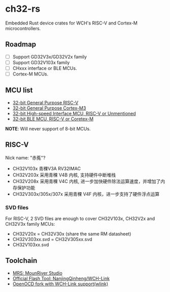 # ch32-rs

Embedded Rust device crates for WCH's RISC-V and Cortex-M microcontrollers.

## Roadmap

- [ ] Support GD32V3x/GD32V2x family
- [ ] Support GD32V103x family
- [ ] CHxxx interface or BLE MCUs.
- [ ] Cortex-M MCUs.

## MCU list

- [32-bit General Purpose RISC-V](http://www.wch-ic.com/products/categories/47.html?pid=5)
- [32-bit General Purpose Cortex-M3](http://www.wch-ic.com/products/categories/66.html?pid=5)
- [32-bit High-speed Interface MCU, RISC-V or Unmentioned](http://www.wch-ic.com/products/categories/67.html?pid=5)
- [32-bit BLE MCU, RISC-V or Coretex-M](http://www.wch-ic.com/products/categories/68.html?pid=5)

**NOTE**: Will never support of 8-bit MCUs.

## RISC-V

Nick name: "赤菟"?

- CH32V103x 青稞V3A RV32IMAC
- CH32V203x 采用青稞 V4B 内核, 支持硬件中断堆栈
- CH32V208x 采用青稞 V4C 内核, 进一步加快硬件除法运算速度，并增加了内存保护功能
- CH32V303x/305x/307x 采用青稞 V4F 内核，进一步支持了硬件浮点运算

### SVD files

For RISC-V, 2 SVD files are enough to cover CH32V103x, CH32V2x and CH32V3x family MCUs:

- CH32V20x = CH32V30x (share the same RM datasheet)
- CH32V303xx.svd = CH32V305xx.svd
- CH32V103xx.svd

## Toolchain

- [MRS: MounRiver Studio](http://www.mounriver.com/)
- [Official Flash Tool: NanjingQinheng/WCH-Link](https://github.com/NanjingQinheng/WCH-Link)
- [OpenOCD fork with WCH-Link support(wlink)](https://github.com/jiegec/riscv-openocd/tree/wch)
